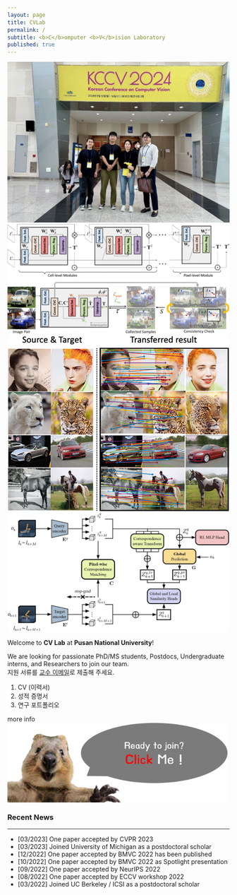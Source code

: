 ```yaml
---
layout: page
title: CVLab
permalink: /
subtitle: <b>C</b>omputer <b>V</b>ision Laboratory
published: true
---
```


<!-- Slick Carousel CSS -->
<link rel="stylesheet" type="text/css" href="https://cdn.jsdelivr.net/npm/slick-carousel@1.8.1/slick/slick.css">
<link rel="stylesheet" type="text/css" href="https://cdn.jsdelivr.net/npm/slick-carousel@1.8.1/slick/slick-theme.css">

<!-- jQuery -->
<script src="https://code.jquery.com/jquery-3.6.0.min.js"></script>

<!-- Slick Carousel JS -->
<script src="https://cdn.jsdelivr.net/npm/slick-carousel@1.8.1/slick/slick.min.js"></script>

<!-- Slick Carousel 초기화 -->
<script type="text/javascript">
  $(document).ready(function(){
    $('.slider').slick({
      dots: true,
      infinite: true,
      speed: 500,
      slidesToShow: 1,
      slidesToScroll: 1,
      autoplay: true,
      autoplaySpeed: 2000,
      adaptiveHeight: true
    });
  });
</script>

<!-- 슬라이더 추가 -->
<div class="slider">
  <div><img src="https://raw.githubusercontent.com/pnu-computer-vision-lab/pnu-computer-vision-lab.github.io/main/img/main_1.jpg" alt="KCCV 2024"></div>
  <div>
    <a href="https://ieeexplore.ieee.org/document/9594706" target="_blank">
      <img src="https://raw.githubusercontent.com/pnu-computer-vision-lab/pnu-computer-vision-lab.github.io/main/img/main_2.png" alt="Pyramidal Semantic Correspondence Networks">
    </a>
  </div>
  <div>
    <a href="https://bmvc2022.mpi-inf.mpg.de/1053.pdf" target="_blank">
      <img src="https://raw.githubusercontent.com/pnu-computer-vision-lab/pnu-computer-vision-lab.github.io/main/img/main_3.png" alt="COAT: Correspondence-driven Object Appearance Transfer">
    </a>
  </div>
  <div>
    <a href="https://openaccess.thecvf.com//content/CVPR2023/papers/Choi_Local-Guided_Global_Paired_Similarity_Representation_for_Visual_Reinforcement_Learning_CVPR_2023_paper.pdf" target="_blank">
      <img src="https://raw.githubusercontent.com/pnu-computer-vision-lab/pnu-computer-vision-lab.github.io/main/img/main_4.jpg" alt="Local-guided Global: Paired Similarity Representation for Visual Reinforcement Learning">
    </a>
  </div>
</div>

Welcome to **CV Lab** at **Pusan National University**!  

We are looking for passionate PhD/MS students, Postdocs, Undergraduate interns, and Researchers to join our team.  
지원 서류를 [교수 이메일](srjeonn@pusan.ac.kr)로 제출해 주세요.  
1. CV (이력서)
2. 성적 증명서
3. 연구 포트폴리오  

more info <a href="https://pnu-computer-vision-lab.github.io/people/joinus/">
    <img src="https://raw.githubusercontent.com/pnu-computer-vision-lab/pnu-computer-vision-lab.github.io/main/img/click.png" width="500" style="display: block; margin-left: 0;" />
</a>


### Recent News
<hr>

- [03/2023] One paper accepted by CVPR 2023
- [03/2023] Joined University of Michigan as a postdoctoral scholar
- [12/2022] One paper accepted by BMVC 2022 has been published
- [10/2022] One paper accepted by BMVC 2022 as Spotlight presentation
- [09/2022] One paper accepted by NeurIPS 2022
- [08/2022] One paper accepted by ECCV workshop 2022
- [03/2022] Joined UC Berkeley / ICSI as a postdoctoral scholar
